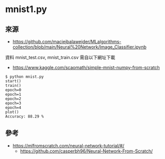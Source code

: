 # mnist1.py

## 來源

* https://github.com/maciejbalawejder/MLalgorithms-collection/blob/main/Neural%20Network/Image_Classifier.ipynb

資料 mnist_test.csv, mnist_train.csv 需自以下網址下載

* https://www.kaggle.com/scaomath/simple-mnist-numpy-from-scratch

```
$ python mnist.py
start()
train()
epoch=0
epoch=1
epoch=2
epoch=3
epoch=4
plot()
Accuracy: 88.29 %
```

## 參考

* https://mlfromscratch.com/neural-network-tutorial/#/
    * https://github.com/casperbh96/Neural-Network-From-Scratch/



